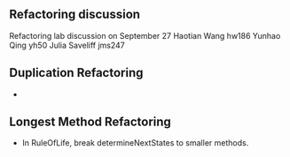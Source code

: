 Refactoring discussion
----------------------
Refactoring lab discussion on September 27
Haotian Wang hw186
Yunhao Qing yh50
Julia Saveliff jms247

Duplication Refactoring
-----------------------
*


Longest Method Refactoring
--------------------------
* In RuleOfLife, break determineNextStates to smaller methods.